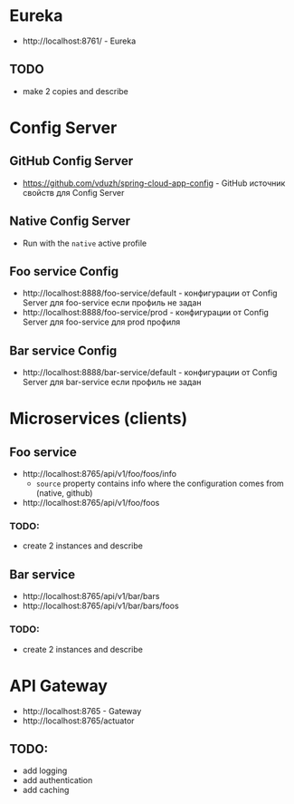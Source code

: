 # Eureka

- http://localhost:8761/ - Eureka

## TODO
- make 2 copies and describe

# Config Server

## GitHub Config Server

- https://github.com/vduzh/spring-cloud-app-config - GitHub источник свойств для Config Server

## Native Config Server

- Run with the `native` active profile

## Foo service Config

- http://localhost:8888/foo-service/default - конфигурации от Config Server для foo-service если
  профиль не задан
- http://localhost:8888/foo-service/prod - конфигурации от Config Server для foo-service для prod
  профиля

## Bar service Config

- http://localhost:8888/bar-service/default - конфигурации от Config Server для bar-service если
  профиль не задан

# Microservices (clients)

## Foo service

- http://localhost:8765/api/v1/foo/foos/info
  - `source` property contains info where the configuration comes from (native, github)
- http://localhost:8765/api/v1/foo/foos

### TODO:

- create 2 instances and describe

## Bar service

- http://localhost:8765/api/v1/bar/bars
- http://localhost:8765/api/v1/bar/bars/foos

### TODO:

- create 2 instances and describe

# API Gateway

- http://localhost:8765 - Gateway
- http://localhost:8765/actuator

## TODO:

- add logging
- add authentication
- add caching


